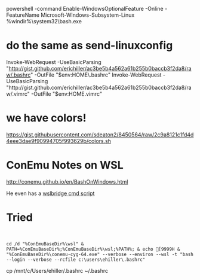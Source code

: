 powershell -command Enable-WindowsOptionalFeature -Online -FeatureName Microsoft-Windows-Subsystem-Linux
%windir%\system32\bash.exe



# do the same as send-linuxconfig
Invoke-WebRequest -UseBasicParsing "http://gist.github.com/erichiller/ac3be5b4a562a61b255b0baccb3f2da8/raw/.bashrc" -OutFile "$env:HOME\.bashrc"
Invoke-WebRequest -UseBasicParsing "http://gist.github.com/erichiller/ac3be5b4a562a61b255b0baccb3f2da8/raw/.vimrc" -OutFile "$env:HOME\.vimrc"


# we have colors!
https://gist.githubusercontent.com/sdeaton2/8450564/raw/2c9a8121c1fd4d4eee3dae9f90994705f993629b/colors.sh


# ConEmu Notes on WSL
http://conemu.github.io/en/BashOnWindows.html

He even has a [wslbridge cmd script](https://raw.githubusercontent.com/Maximus5/ConEmu/daily/Release/ConEmu/wsl/wsl-con.cmd)


# Tried

```


cd /d "%ConEmuBaseDir%\wsl" & PATH=%ConEmuBaseDir%;%ConEmuBaseDir%\wsl;%PATH%; & echo [9999H & "%ConEmuBaseDir%\conemu-cyg-64.exe" --verbose --environ --wsl -t "bash --login --verbose --rcfile c:\users\ehiller\.bashrc"

```


cp /mnt/c/Users/ehiller/.bashrc ~/.bashrc
